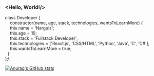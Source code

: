 ### <Hello, World!/>

class Developer {\
&nbsp; &nbsp; constructor(name, age, stack, technologies, wantsToLearnMore) {\
&nbsp; &nbsp; this.name = 'Narguis';\
&nbsp; &nbsp; this.age = 19;\
&nbsp; &nbsp; this.stack = 'Fullstack Developer';\
&nbsp; &nbsp; this.technologies = ['React.js', 'CSS/HTML', 'Python', 'Java', 'C', 'C#'];\
&nbsp; &nbsp; this.wantsToLearnMore = true;\
&nbsp; }\
};\


<!--
**narguis/narguis** is a ✨ _special_ ✨ repository because its `README.md` (this file) appears on your GitHub profile.

Here are some ideas to get you started:

- 🔭 I’m currently working on ...
- 🌱 I’m currently learning ...
- 👯 I’m looking to collaborate on ...
- 🤔 I’m looking for help with ...
- 💬 Ask me about ...
- 📫 How to reach me: ...
- 😄 Pronouns: ...
- ⚡ Fun fact: ...
-->

[![Anurag's GitHub stats](https://github-readme-stats.vercel.app/api?username=narguis)](https://github.com/anuraghazra/github-readme-stats)
